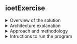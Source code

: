 ## ioetExercise
<details>
  <summary>Overview of the solution</summary>
  I developed my solution using Java, because it is the language I use for the backend in my current job.
  This is how my solution works:
  - The program starts reading every line of the text file, then I split the line in the name of the employee and the worked range using the "=" as separator.
  - With the name splitted, I assign this name to the employee.
  - With the worked range, I start to split every range into days and hours together using the "," as separator.
  - Once I have the day and hours worked, I split it again into day acronym and hours.
  - The day acronym is compared to an array of the days of the week and the days of the weekend, to know how much to pay for hour.
  - The hours worked are united by the sign "-", so I split these hours into startHour and finishHour.
  - I transform the startHour to minutes, then I check if the startHour belongs to morning, afternoon or night.
  - I repeat the same above process for finishHour, and now I can subtract the finishHour minus the startHour.
  - With the result of the the subtraction, I only have to multiply this value according to the range and the day obtained.
  - Finally I assign the value of the above operation to the employee salary.
  
  </details>
<details><summary>Architecture explanation</summary>
  For this exercise, I divided my program in the following packages:
  classes, data, handler, main and tests.
  The classes package contains:
  - Employee
    - This class has the attributes name and salary; and the method SalaryToPay.
  - DayWorked
    - This class has the attributes dayAcronym and the boolean weekOrWeekend; and the method priceForDay.
  - HourWorked
    - This class has the attributes startHour and finishHour;
  The data package contains:
  - data.txt
    - This is the text file where the data is located.
  The handler package contains:
  - dataHandler
    - This class has the methods readFile, splitName, splitWork, weekWorked, getAcronymdayWorked and getRangeWorked.
  - hourHandler
    - This class has the attributes WEEK and WEEKEND; and the methods: getStartHour, getFinishHour, convertToMinutes, getPriceWeekday and getPriceWeekend.
  The main package contains:
  - Main
    - This class calls some of the previous classes to calculate the salary and print the result in console.
  Finally, the tests package contains:
  - DataHandlerTest
    - This class tests the methods of the dataHandler class.
  - HourHandlerTest
    - This class tests the methods of the hourHandler class.
  
  </details>
<details><summary>Approach and methodology</summary>
  I started creating a Java project using Eclipse Photon, then I created a repository in my Github account to host this project.
  I worked in my local project, creating new functionality in order to obtain the expected result, which is the salary of the employee. Everytime I developed new functionality, I committed these changes to my Github repository.
  In the development process, the first thing I did was create the Employee, DayWorked and HourWorked classes. Next, I created the dataHandler and HourHandler classes, since in this classes I put all the logic to handle the text file and the data obtained of it. To prove everything said above, I created a Main class, and for keep the text file, I created the data package. When the solution was finished, I started with the test process, I used Junit 4 and I saved all the test classes in the tests package.
  Finally, I edited the README file in my Github repository to explain what I did to succeed in this exercise.
  </details>
<details><summary>Intructions to run the program</summary>
  My program was made using Eclipse Phothon, so I recommend using the same Eclipse to run this program without problems.
  The java version that I used is 1.8.0_271.
  To change the data, you can edit the data.txt file that is located in data package.
  Moreover, you can process a text file you want, just make sure that the name of the file is data.txt and the location is the data package.
  To start the program, go to main package, open the Main class and run this class.  
  </details>
